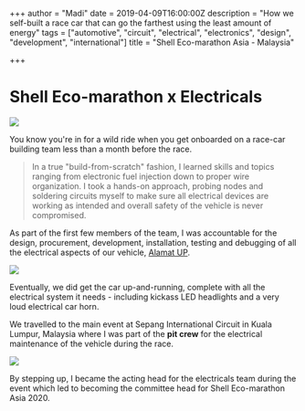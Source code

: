 +++
author = "Madi"
date = 2019-04-09T16:00:00Z
description = "How we self-built a race car that can go the farthest using the least amount of energy"
tags = ["automotive", "circuit", "electrical", "electronics", "design", "development", "international"]
title = "Shell Eco-marathon Asia - Malaysia"

+++
# **Shell Eco-marathon x Electricals**

![](/uploads/sema2.jpg)

You know you're in for a wild ride when you get onboarded on a race-car building team less than a month before the race.

> In a true "build-from-scratch" fashion, I learned skills and topics ranging from electronic fuel injection down to proper wire organization. I took a hands-on approach, probing nodes and soldering circuits myself to make sure all electrical devices are working as intended and overall safety of the vehicle is never compromised.

As part of the first few members of the team, I was accountable for the design, procurement, development, installation, testing and debugging of all the electrical aspects of our vehicle, [Alamat UP](https://www.bworldonline.com/shell-eco-marathon-asia-shows-way-to-energy-future/ "Alamat UP").

![](/uploads/sema3.jpg)

Eventually, we did get the car up-and-running, complete with all the electrical system it needs - including kickass LED headlights and a very loud electrical car horn.

We travelled to the main event at Sepang International Circuit in Kuala Lumpur, Malaysia where I was part of the **pit crew** for the electrical maintenance of the vehicle during the race.

![](/uploads/sema4.jpg) 

By stepping up, I became the acting head for the electricals team during the event which led to becoming the committee head for Shell Eco-marathon Asia 2020.